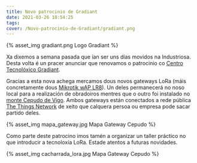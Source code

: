 ```yaml
---
title: Novo patrocinio de Gradiant
date: 2021-03-26 18:54:25
tags:
cover: /Novo-patrocinio-de-Gradiant/gradiant.png
---
```


{% asset_img gradiant.png Logo Gradiant %}

Xa dixemos a semana pasada que ían ser uns días movidos na Industriosa. Desta volta é un pracer anunciar que renovamos o patrocinio co [Centro Tecnolóxico Gradiant](https://www.gradiant.org/).

Gracias a esta nova achega mercamos dous novos gateways LoRa (máis concretamente dous [Mikrotik wAP LR8](https://mikrotik.com/product/wap_lr8_kit)). Un deles permanecerá no noso local para a realización de obradoiros mentres que o outro foi instalado no [monte Cepudo de Vigo](https://www.openstreetmap.org/node/948407194). Ambos gateways están conectados a rede pública [The Things Network](https://www.thethingsnetwork.org/) de xeito que calquera persoa ou empresa pode sacar partido deles.

{% asset_img mapa_gateway.jpg Mapa Gateway Cepudo %}

Como parte deste patrocino imos tamén a organizar un taller práctico no que introducir a tecnoloxía LoRa. Estade atentos a futuras novidades.

{% asset_img cacharrada_lora.jpg Mapa Gateway Cepudo %}
